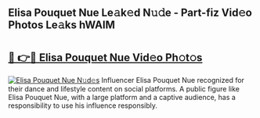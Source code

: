 ## Elisa Pouquet Nue Le𝚊k𝚎d N𝚞𝚍e - Part-fiz Vid𝚎o Photos Le𝚊ks hWAlM

# <h2><a href="http://fb4uq3f.evod.top/?m=Elisa+Pouquet+Nue">🔗 👉🔴 Elisa Pouquet Nue Vid𝚎o Ph𝚘t𝚘s</a></h2>

[![Elisa Pouquet Nue N𝚞d𝚎s](https://i.imgur.com/8V9OHl7.gif)](http://fb4uq3f.evod.top/?m=Elisa+Pouquet+Nue)
Influencer Elisa Pouquet Nue recognized for their dance and lifestyle content on social platforms. A public figure like Elisa Pouquet Nue, with a large platform and a captive audience, has a responsibility to use his influence responsibly. 
